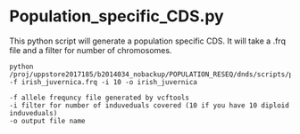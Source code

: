 # Population_specific_CDS.py
This python script will generate a population specific CDS. It will take a .frq file and a filter for number of chromosomes. 
```
python /proj/uppstore2017185/b2014034_nobackup/POPULATION_RESEQ/dnds/scripts/population_specific_CDS.py -f irish_juvernica.frq -i 10 -o irish_juvernica

-f allele frequncy file generated by vcftools
-i filter for number of induveduals covered (10 if you have 10 diploid induveduals)
-o output file name

```

